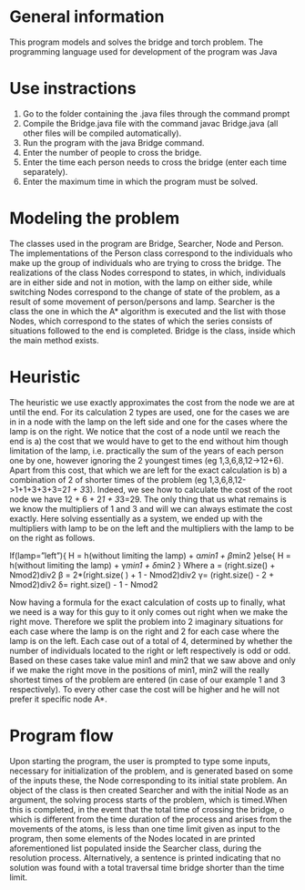 # General information
This program models and solves the bridge and torch problem.
The programming language used for development
of the program was Java

# Use instractions
1. Go to the folder containing the .java files through the command prompt
2. Compile the Bridge.java file with the command javac Bridge.java (all other files will be compiled automatically).
3. Run the program with the java Bridge command.
4. Enter the number of people to cross the bridge.
5. Enter the time each person needs to cross the bridge (enter each time separately).
6. Enter the maximum time in which the program must be solved.

# Modeling the problem
The classes used in the program are Bridge,
Searcher, Node and Person. The implementations of the Person class
correspond to the individuals who make up the group of individuals who
 are trying to cross the bridge. The realizations of the class
Nodes correspond to states, in which, individuals are in
either side and not in motion, with the lamp on either side, while switching Nodes
correspond to the change of state of the problem, as a result
of some movement of person/persons and lamp. Searcher is the class
the one in which the A* algorithm is executed and the list with those Nodes, which correspond to the states of which the series consists
of situations followed to the end is completed. Bridge is the
class, inside which the main method exists.


# Heuristic
The heuristic we use exactly approximates the cost from
the node we are at until the end. For its calculation
2 types are used, one for the cases we are in
in a node with the lamp on the left side and one for
the cases where the lamp is on the right. We notice that the
cost of a node until we reach the end is a) the cost
that we would have to get to the end without him though
limitation of the lamp, i.e. practically the sum of the years
of each person one by one, however ignoring the 2 youngest
times (eg 1,3,6,8,12->12+6). Apart from this cost, that which
we are left for the exact calculation is b) a combination of 2
of shorter times of the problem (eg 1,3,6,8,12->1+1+3+3+3=2*1 +
3*3). Indeed, we see how to calculate the cost
of the root node we have 12 + 6 + 2*1 + 3*3=29. The only thing that us
what remains is we know the multipliers of 1 and 3 and will
we can always estimate the cost exactly. Here solving
essentially as a system, we ended up with the multipliers with
lamp to be on the left and the multipliers with the lamp
to be on the right as follows.

If(lamp=”left”){
    H = h(without limiting the lamp) + α*min1 + β*min2
}else{
    H = h(without limiting the lamp) + γ*min1 + δ*min2
}
Where a = (right.size() + Nmod2)div2
    β = 2*(right.size( ) + 1 - Nmod2)div2
    γ= (right.size() - 2 + Nmod2)div2
    δ= right.size() - 1 - Nmod2

Now having a formula for the exact calculation of costs up to
finally, what we need is a way for this guy to
it only comes out right when we make the right move. Therefore
we split the problem into 2 imaginary situations for each case
where the lamp is on the right and 2 for each case where the lamp
is on the left. Each case out of a total of 4,
determined by whether the number of individuals located to the right or left respectively is odd or odd. Based on these
cases take value min1 and min2 that we saw above and
only if we make the right move in the positions of min1, min2 will
the really shortest times of the problem are entered (in
case of our example 1 and 3 respectively). To every other
case the cost will be higher and he will not prefer it
specific node A*.



# Program flow
Upon starting the program, the user is prompted to
type some inputs, necessary for initialization
of the problem, and is generated based on some of the inputs
these, the Node corresponding to its initial state
problem. An object of the class is then created
Searcher and with the initial Node as an argument, the solving process starts
of the problem, which is timed.When this is completed,
in the event that the total time of crossing the bridge, o
which is different from the time duration of the process
and arises from the movements of the atoms, is less than one
time limit given as input to the program, then
some elements of the Nodes located in are printed
aforementioned list populated inside the Searcher class,
during the resolution process. Alternatively, a sentence is printed
indicating that no solution was found with a total traversal time
bridge shorter than the time limit.